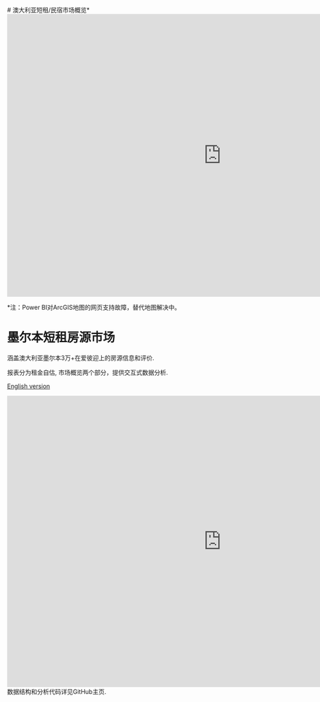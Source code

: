 <br>
# 澳大利亚短租/民宿市场概览*
<br>
<iframe width="1000" height="660" src="https://app.powerbi.com/view?r=eyJrIjoiYmFlMmQwNjQtZGU4OS00YzgyLTg1NDUtNzRiMjdiMTBiMTQ0IiwidCI6Ijc4ZWRhMzM0LWU5MTctNDQzNS1iMjM1LTg1OGI3MjFlY2ZmMSJ9" frameborder="0" allowFullScreen="true"></iframe>

\*注：Power BI对ArcGIS地图的网页支持故障，替代地图解决中。
<br>
# 墨尔本短租房源市场

涵盖澳大利亚墨尔本3万+在爱彼迎上的房源信息和评价. 

报表分为租金自估, 市场概览两个部分，提供交互式数据分析.

[English version](https://github.com/tylerxty/Rental-Market-Analysis/blob/master/README.en.md)

<iframe width="1000" height="680" src="https://app.powerbi.com/view?r=eyJrIjoiYjZjNmZiMzAtYzQ4OC00ODNjLThiMzctODI1NGRhODFmZDgyIiwidCI6Ijc4ZWRhMzM0LWU5MTctNDQzNS1iMjM1LTg1OGI3MjFlY2ZmMSJ9" frameborder="0" allowFullScreen="true"></iframe>

<br>
数据结构和分析代码详见GitHub主页.
